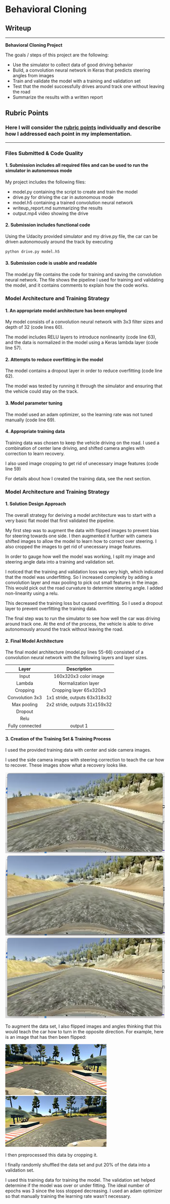 # **Behavioral Cloning** 

## Writeup

---

**Behavioral Cloning Project**

The goals / steps of this project are the following:
* Use the simulator to collect data of good driving behavior
* Build, a convolution neural network in Keras that predicts steering angles from images
* Train and validate the model with a training and validation set
* Test that the model successfully drives around track one without leaving the road
* Summarize the results with a written report

[//]: # (Image References)

[image1]: ./examples/placeholder.png "Model Visualization"
[image2]: ./examples/placeholder.png "Grayscaling"
[image3]: ./examples/recovery_before.png "Recovery Image"
[image4]: ./examples/recovery_during.png "Recovery Image"
[image5]: ./examples/recovery_after.png "Recovery Image"
[image6]: ./examples/image_org.png "Normal Image"
[image7]: ./examples/image_flipped.png "Flipped Image"

## Rubric Points
### Here I will consider the [rubric points](https://review.udacity.com/#!/rubrics/432/view) individually and describe how I addressed each point in my implementation.  

---
### Files Submitted & Code Quality

#### 1. Submission includes all required files and can be used to run the simulator in autonomous mode

My project includes the following files:
* model.py containing the script to create and train the model
* drive.py for driving the car in autonomous mode
* model.h5 containing a trained convolution neural network 
* writeup_report.md summarizing the results
* output.mp4 video showing the drive

#### 2. Submission includes functional code
Using the Udacity provided simulator and my drive.py file, the car can be driven autonomously around the track by executing 
```sh
python drive.py model.h5
```

#### 3. Submission code is usable and readable

The model.py file contains the code for training and saving the convolution neural network. The file shows the pipeline I used for training and validating the model, and it contains comments to explain how the code works.

### Model Architecture and Training Strategy

#### 1. An appropriate model architecture has been employed

My model consists of a convolution neural network with 3x3 filter sizes and depth of 32 (code lines 60).

The model includes RELU layers to introduce nonlinearity (code line 63), and the data is normalized in the model using a Keras lambda layer (code line 57).

#### 2. Attempts to reduce overfitting in the model

The model contains a dropout layer in order to reduce overfitting (code line 62). 

The model was tested by running it through the simulator and ensuring that the vehicle could stay on the track.

#### 3. Model parameter tuning

The model used an adam optimizer, so the learning rate was not tuned manually (code line 69).

#### 4. Appropriate training data

Training data was chosen to keep the vehicle driving on the road. I used a combination of center lane driving, and shifted camera angles with correction to learn recovery. 

I also used image cropping to get rid of unecessary image features (code line 59)

For details about how I created the training data, see the next section. 

### Model Architecture and Training Strategy

#### 1. Solution Design Approach

The overall strategy for deriving a model architecture was to start with a very basic flat model that first validated the pipeline.

My first step was to augment the data with flipped images to prevent bias for steering towards one side.
I then augmented it further with camera shifted images to allow the model to learn how to correct over steering.
I also cropped the images to get rid of unecessary image features.

In order to gauge how well the model was working, I split my image and steering angle data into a training and validation set.

I noticed that the training and validation loss was very high, which indicated that the model was underfitting. So I increased complexity by adding a convolution layer and max pooling to pick out small features in the image. This would pick out the road curvature to determine steering angle.
I added non-linearity using a relu.

This decreased the training loss but caused overfitting. So I used a dropout layer to prevent overfitting the training data.

The final step was to run the simulator to see how well the car was driving around track one.
At the end of the process, the vehicle is able to drive autonomously around the track without leaving the road.

#### 2. Final Model Architecture

The final model architecture (model.py lines 55-66) consisted of a convolution neural network with the following layers and layer sizes.

| Layer         		|     Description	        	 | 
|:---------------------:|:------------------------------:| 
| Input         		| 160x320x3 color image   	     | 
| Lambda             	| Normalization layer	         |
| Cropping			    | Cropping layer 65x320x3		 |
| Convolution 3x3	    | 1x1 stride,  outputs 63x318x32 |
| Max pooling           | 2x2 stride, outputs 31x159x32  |
| Dropout               |                                |
| Relu                  |                                |
| Fully connected		| output 1       			     |

#### 3. Creation of the Training Set & Training Process

I used the provided training data with center and side camera images.

I used the side camera images with steering correction to teach the car how to recover. These images show what a recovery looks like.

![alt text][image3]
![alt text][image4]
![alt text][image5]

To augment the data set, I also flipped images and angles thinking that this would teach the car how to turn in the opposite direction. For example, here is an image that has then been flipped:

![alt text][image6]
![alt text][image7]

I then preprocessed this data by cropping it.

I finally randomly shuffled the data set and put 20% of the data into a validation set. 

I used this training data for training the model. The validation set helped determine if the model was over or under fitting. The ideal number of epochs was 3 since the loss stopped decreasing. I used an adam optimizer so that manually training the learning rate wasn't necessary.